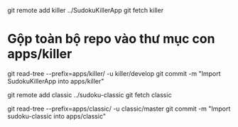 git remote add killer ../SudokuKillerApp
git fetch killer

# Gộp toàn bộ repo vào thư mục con apps/killer

git read-tree --prefix=apps/killer/ -u killer/develop
git commit -m "Import SudokuKillerApp into apps/killer"

git remote add classic ../sudoku-classic
git fetch classic

git read-tree --prefix=apps/classic/ -u classic/master
git commit -m "Import sudoku-classic into apps/classic"
